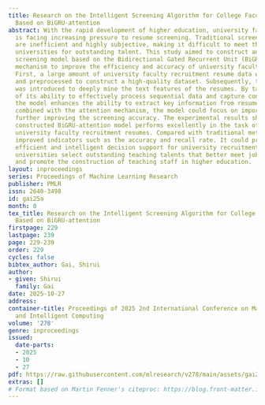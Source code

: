 ```yaml
---
title: Research on the Intelligent Screening Algorithm for College Faculty Recruitment
  Based on BiGRU-attention
abstract: With the rapid development of higher education, university faculty recruitment
  is facing increasing pressure to resume screening. Traditional screening methods
  are inefficient and highly subjective, making it difficult to meet the needs of
  universities for outstanding talent. This study aimed to construct an intelligent
  screening model based on the Bidirectional Gated Recurrent Unit (BiGRU) and attention
  mechanism to improve the efficiency and accuracy of university faculty recruitment.
  First, a large amount of university faculty recruitment resume data were collected
  and preprocessed to construct a high-quality dataset. Subsequently, the BiGRU model
  was introduced to deeply mine the text features of the resumes. By taking advantage
  of its ability to effectively process sequential data and capture contextual information,
  the model enhances the ability to extract key information from resumes. Simultaneously,
  combined with the attention mechanism, the model could focus on important features,
  further improving the screening accuracy. The experimental results showed that the
  constructed BiGRU-attention model performs excellently in the task of screening
  university faculty recruitment resumes. Compared with traditional methods, it significantly
  improved indicators such as the accuracy and recall rate. It could provide more
  efficient and intelligent decision support for university recruitment work, help
  universities select outstanding teaching talents that better meet job requirements,
  and promote the construction of teaching staff in higher education.
layout: inproceedings
series: Proceedings of Machine Learning Research
publisher: PMLR
issn: 2640-3498
id: gai25a
month: 0
tex_title: Research on the Intelligent Screening Algorithm for College Faculty Recruitment
  Based on BiGRU-attention
firstpage: 229
lastpage: 239
page: 229-239
order: 229
cycles: false
bibtex_author: Gai, Shirui
author:
- given: Shirui
  family: Gai
date: 2025-10-27
address:
container-title: Proceedings of 2025 2nd International Conference on Machine Learning
  and Intelligent Computing
volume: '278'
genre: inproceedings
issued:
  date-parts:
  - 2025
  - 10
  - 27
pdf: https://raw.githubusercontent.com/mlresearch/v278/main/assets/gai25a/gai25a.pdf
extras: []
# Format based on Martin Fenner's citeproc: https://blog.front-matter.io/posts/citeproc-yaml-for-bibliographies/
---
```

